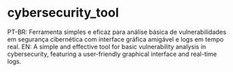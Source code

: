 # cybersecurity_tool
PT-BR: Ferramenta simples e eficaz para análise básica de vulnerabilidades em segurança cibernética com interface gráfica amigável e logs em tempo real. EN: A simple and effective tool for basic vulnerability analysis in cybersecurity, featuring a user-friendly graphical interface and real-time logs.
